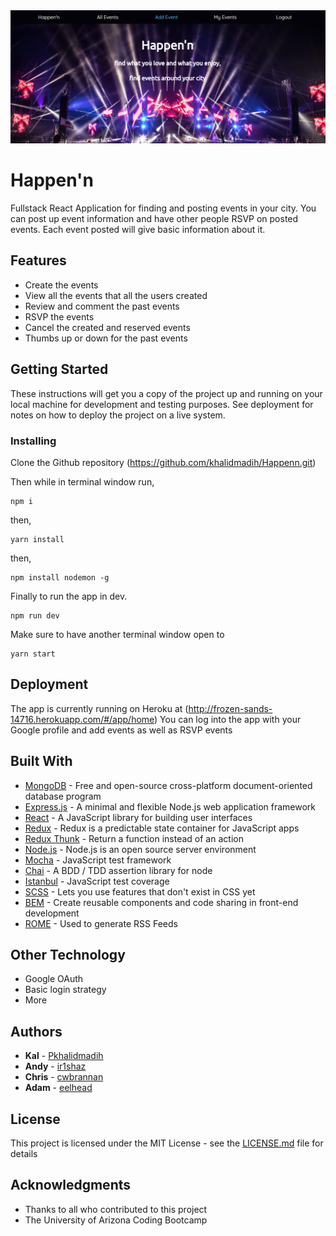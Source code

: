 <img width="1280" alt="" src="https://github.com/khalidmadih/Happenn/blob/master/views/img/AppScreenshot.png">


# Happen'n
Fullstack React Application for finding and posting events in your city. You can post up event information 
and have other people RSVP on posted events. Each event posted will give basic information about it. 


## Features

 - Create the events
 - View all the events that all the users created
 - Review and comment the past events
 - RSVP the events
 - Cancel the created and reserved events
 - Thumbs up or down for the past events


## Getting Started

These instructions will get you a copy of the project up and running on your local machine for development and testing purposes. See deployment for notes on how to deploy the project on a live system.


### Installing

Clone the Github repository (https://github.com/khalidmadih/Happenn.git)

Then while in terminal window run, 

```
npm i
```

then,

```
yarn install
```

then, 

```
npm install nodemon -g
```

Finally to run the app in dev.

```
npm run dev
```

Make sure to have another terminal window open to 

```
yarn start
```

## Deployment

The app is currently running on Heroku at (http://frozen-sands-14716.herokuapp.com/#/app/home)
You can log into the app with your Google profile and add events as well as RSVP events

## Built With

* [MongoDB](https://www.mongodb.com/) - Free and open-source cross-platform document-oriented database program
* [Express.js](https://expressjs.com/) - A minimal and flexible Node.js web application framework
* [React](https://reactjs.org/) - A JavaScript library for building user interfaces
* [Redux](https://redux.js.org/) - Redux is a predictable state container for JavaScript apps
* [Redux Thunk](https://www.npmjs.com/package/redux-thunk) - Return a function instead of an action
* [Node.js](https://nodejs.org/en/) - Node.js is an open source server environment
* [Mocha](https://mochajs.org/) - JavaScript test framework
* [Chai](http://www.chaijs.com/) - A BDD / TDD assertion library for node
* [Istanbul](https://istanbul.js.org/) - JavaScript test coverage
* [SCSS](https://sass-lang.com/guide) - Lets you use features that don't exist in CSS yet
* [BEM](http://getbem.com/) - Create reusable components and code sharing in front-end development
* [ROME](https://rometools.github.io/rome/) - Used to generate RSS Feeds

## Other Technology

* Google OAuth
* Basic login strategy
* More


## Authors

* **Kal** - [Pkhalidmadih](https://github.com/khalidmadih)
* **Andy** - [ir1shaz](https://github.com/ir1shaz)
* **Chris** - [cwbrannan](https://github.com/cwbrannan)
* **Adam** - [eelhead](https://github.com/eelhead)

## License

This project is licensed under the MIT License - see the [LICENSE.md](LICENSE.md) file for details

## Acknowledgments

* Thanks to all who contributed to this project 
* The University of Arizona Coding Bootcamp